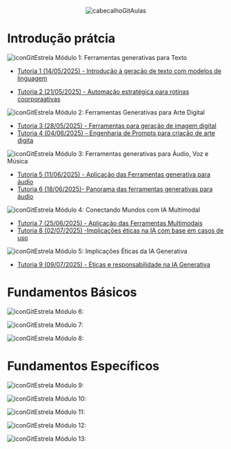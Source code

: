 <div align="center">

![cabecalhoGitAulas](https://github.com/user-attachments/assets/82181798-e8bb-4d67-96e7-68eca1d87101)

</div>

# Introdução prátcia

![iconGitEstrela](https://github.com/user-attachments/assets/d43926f1-a0fd-41d3-a971-677d4ebecc21) Módulo 1: Ferramentas generativas para Texto

- [Tutoria 1 (14/05/2025) - Introdução à geração de texto com modelos de linguagem](https://github.com/brunamota/Esp-AKCIT/blob/main/Slides/M1%20-%20Introdu%C3%A7%C3%A3o%20%C3%A0%20gera%C3%A7%C3%A3o%20de%20texto%20com%20modelos%20de%20linguagem_compressed.pdf)

- [Tutoria 2 (21/05/2025) - Automação estratégica para rotinas coorporaativas](https://github.com/brunamota/Esp-AKCIT/blob/main/Slides/M1%20-%20Automa%C3%A7%C3%A3o%20estrat%C3%A9gica%20para%20rotinas%20coorporativa_compressed.pdf)

![iconGitEstrela](https://github.com/user-attachments/assets/d43926f1-a0fd-41d3-a971-677d4ebecc21) Módulo 2: Ferramentas Generativas para Arte Digital

- [Tutoria 3 (28/05/2025) - Ferramentas para geração de imagem digital](https://github.com/brunamota/Esp-AKCIT/blob/main/Slides/M2%20-%20Ferramentas%20para%20gera%C3%A7%C3%A3o%20de%20imagem%20digital_compressed.pdf)
- [Tutoria 4 (04/06/2025) - Engenharia de Prompts para criação de arte digita](https://github.com/brunamota/Esp-AKCIT/blob/main/Slides/M2%20-%20Engenharia%20de%20Prompts%20para%20cria%C3%A7%C3%A3o%20de%20arte%20digital_compressed.pdf)

![iconGitEstrela](https://github.com/user-attachments/assets/d43926f1-a0fd-41d3-a971-677d4ebecc21) Módulo 3: Ferramentas generativas para Áudio, Voz e Música

- [Tutoria 5 (11/06/2025) - Aplicação das Ferramentas generativa para áudio](https://github.com/brunamota/Esp-AKCIT/blob/main/Slides/M3%20-%20Aplica%C3%A7%C3%A3o%20das%20Ferramentas%20generativa%20para%20%C3%A1udio_compressed.pdf)
- [Tutoria 6 (18/06/2025)- Panorama das ferramentas generativas para áudio](https://github.com/brunamota/Esp-AKCIT/blob/main/Slides/M3%20-%20Panorama%20das%20ferramentas%20generativas%20para%20%C3%A1udio_compressed.pdf)

![iconGitEstrela](https://github.com/user-attachments/assets/d43926f1-a0fd-41d3-a971-677d4ebecc21) Módulo 4: Conectando Mundos com IA Multimodal

- [Tutoria 7 (25/06/2025) - Aplicação das Ferramentas Multimodais](https://github.com/brunamota/Esp-AKCIT/blob/main/Slides/M4%20-%20Aplica%C3%A7%C3%A3o%20das%20Ferramentas%20Multimodais_compressed.pdf)
- [Tutoria 8 (02/07/2025) -Implicações éticas na IA com base em casos de uso](https://github.com/brunamota/Esp-AKCIT/blob/main/Slides/M4%20-%20Implica%C3%A7%C3%B5es%20%C3%A9ticas%20na%20IA%20com%20base%20em%20casos%20de%20uso_compressed.pdf)

![iconGitEstrela](https://github.com/user-attachments/assets/d43926f1-a0fd-41d3-a971-677d4ebecc21) Módulo 5: Implicações Éticas da IA Generativa

- [Tutoria 9 (09/07/2025) - Éticas e responsabilidade na IA Generativa](https://github.com/brunamota/Esp-AKCIT/blob/main/Slides/M5%20-%20%C3%89ticas%20e%20responsabilidade%20na%20IA%20Generativa_compressed.pdf)

# Fundamentos Básicos

![iconGitEstrela](https://github.com/user-attachments/assets/d43926f1-a0fd-41d3-a971-677d4ebecc21) Módulo 6: 

![iconGitEstrela](https://github.com/user-attachments/assets/d43926f1-a0fd-41d3-a971-677d4ebecc21) Módulo 7: 

![iconGitEstrela](https://github.com/user-attachments/assets/d43926f1-a0fd-41d3-a971-677d4ebecc21) Módulo 8: 

# Fundamentos Específicos

![iconGitEstrela](https://github.com/user-attachments/assets/d43926f1-a0fd-41d3-a971-677d4ebecc21) Módulo 9: 

![iconGitEstrela](https://github.com/user-attachments/assets/d43926f1-a0fd-41d3-a971-677d4ebecc21) Módulo 10:

![iconGitEstrela](https://github.com/user-attachments/assets/d43926f1-a0fd-41d3-a971-677d4ebecc21) Módulo 11: 

![iconGitEstrela](https://github.com/user-attachments/assets/d43926f1-a0fd-41d3-a971-677d4ebecc21) Módulo 12:

![iconGitEstrela](https://github.com/user-attachments/assets/d43926f1-a0fd-41d3-a971-677d4ebecc21) Módulo 13: 
